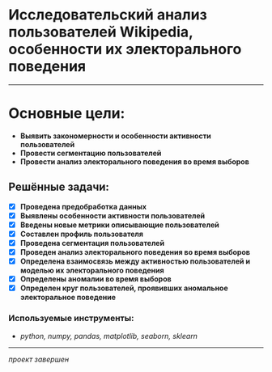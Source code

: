 # Исследовательский анализ пользователей Wikipedia, особенности их электорального поведения
* ****
# Основные цели:
* **Выявить закономерности и особенности активности пользователей**
* **Провести сегментацию пользователей**
* **Провести анализ электорального поведения во время выборов**
 ## Решённые задачи:
 - [x] **Проведена предобработка данных**
 - [x] **Выявлены особенности активности пользователей**
 - [x] **Введены новые метрики описывающие пользователей**
 - [x] **Составлен профиль пользователя**
 - [x] **Проведена сегментация пользователей**
 - [x] **Проведен анализ электорального поведения во время выборов**
 - [x] **Определена взаимосвязь между активностью пользователей и моделью их электорального поведения**
 - [x] **Определены аномалии во время выборов**
 - [x] **Определен круг пользователей, проявивших аномальное электоральное поведение**
### Используемые инструменты:
   * *python, numpy, pandas, matplotlib, seaborn, sklearn*
* **
*проект завершен*

